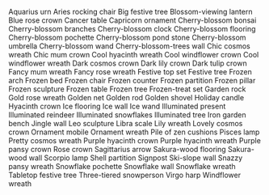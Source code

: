 Aquarius urn
Aries rocking chair
Big festive tree
Blossom-viewing lantern
Blue rose crown
Cancer table
Capricorn ornament
Cherry-blossom bonsai
Cherry-blossom branches
Cherry-blossom clock
Cherry-blossom flooring
Cherry-blossom pochette
Cherry-blossom pond stone
Cherry-blossom umbrella
Cherry-blossom wand
Cherry-blossom-trees wall
Chic cosmos wreath
Chic mum crown
Cool hyacinth wreath
Cool windflower crown
Cool windflower wreath
Dark cosmos crown
Dark lily crown
Dark tulip crown
Fancy mum wreath
Fancy rose wreath
Festive top set
Festive tree
Frozen arch
Frozen bed
Frozen chair
Frozen counter
Frozen partition
Frozen pillar
Frozen sculpture
Frozen table
Frozen tree
Frozen-treat set
Garden rock
Gold rose wreath
Golden net
Golden rod
Golden shovel
Holiday candle
Hyacinth crown
Ice flooring
Ice wall
Ice wand
Illuminated present
Illuminated reindeer
Illuminated snowflakes
Illuminated tree
Iron garden bench
Jingle wall
Leo sculpture
Libra scale
Lily wreath
Lovely cosmos crown
Ornament mobile
Ornament wreath
Pile of zen cushions
Pisces lamp
Pretty cosmos wreath
Purple hyacinth crown
Purple hyacinth wreath
Purple pansy crown
Rose crown
Sagittarius arrow
Sakura-wood flooring
Sakura-wood wall
Scorpio lamp
Shell partition
Signpost
Ski-slope wall
Snazzy pansy wreath
Snowflake pochette
Snowflake wall
Snowflake wreath
Tabletop festive tree
Three-tiered snowperson
Virgo harp
Windflower wreath
